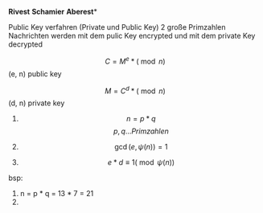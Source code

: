 **Rivest**
**Schamier**
**Aberest***

Public Key verfahren (Private und Public Key)
2 große Primzahlen
Nachrichten werden mit dem pulic Key encrypted und mit dem private Key decrypted

$$
C = M^e * (\bmod{n})
$$
(e, n) public key

$$
M = C^d * (\bmod{n})
$$
(d, n) private key

1. $$ n = p*q $$$$ p,q \dots Primzahlen $$
2. $$ \gcd(e, \psi(n)) = 1 $$

4. $$ e*d \equiv 1 (\bmod{\psi(n)}) $$

bsp:

1. n = p * q = 13 * 7 = 21
2. 